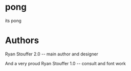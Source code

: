 # pong
its pong
# Authors
Ryan Stouffer 2.0
-- main author and designer

And a very proud Ryan Stouffer 1.0 
-- consult and font work

